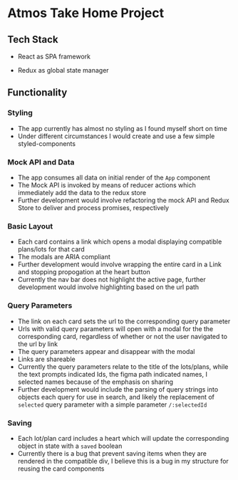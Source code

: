 # Atmos Take Home Project

## Tech Stack

- React as SPA framework

- Redux as global state manager

## Functionality

### Styling

- The app currently has almost no styling as I found myself short on time
- Under different circumstances I would create and use a few simple styled-components

### Mock API and Data

- The app consumes all data on initial render of the `App` component
- The Mock API is invoked by means of reducer actions which immediately add the data to the redux store
- Further development would involve refactoring the mock API and Redux Store to deliver and process promises, respectively

### Basic Layout

- Each card contains a link which opens a modal displaying compatible plans/lots for that card
- The modals are ARIA compliant
- Further development would involve wrapping the entire card in a Link and stopping propogation at the heart button
- Currently the nav bar does not highlight the active page, further development would involve highlighting based on the url path

### Query Parameters

- The link on each card sets the url to the corresponding query parameter
- Urls with valid query parameters will open with a modal for the the corresponding card, regardless of whether or not the user navigated to the url by link
- The query parameters appear and disappear with the modal
- Links are shareable
- Currently the query parameters relate to the title of the lots/plans, while the text prompts indicated Ids, the figma path indicated names, I selected names because of the emphasis on sharing
- Further development would include the parsing of query strings into objects each query for use in search, and likely the replacement of `selected` query parameter with a simple parameter `/:selectedId`

### Saving

- Each lot/plan card includes a heart which will update the corresponding object in state with a `saved` boolean
- Currently there is a bug that prevent saving items when they are rendered in the compatible div, I believe this is a bug in my structure for reusing the card components
